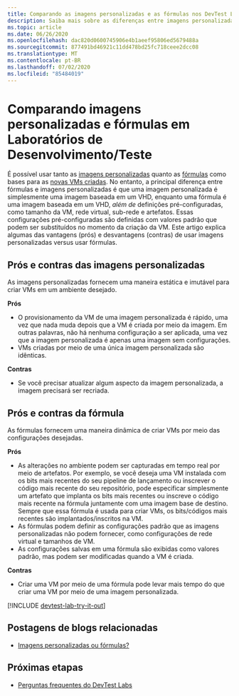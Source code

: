 ```yaml
---
title: Comparando as imagens personalizadas e as fórmulas nos DevTest Labs | Microsoft Docs
description: Saiba mais sobre as diferenças entre imagens personalizadas e fórmulas como bases de VM para que você possa decidir qual é mais adequada para seu ambiente.
ms.topic: article
ms.date: 06/26/2020
ms.openlocfilehash: dac820d0600745906e4b1aeef95806ed5679488a
ms.sourcegitcommit: 877491bd46921c11dd478bd25fc718ceee2dcc08
ms.translationtype: MT
ms.contentlocale: pt-BR
ms.lasthandoff: 07/02/2020
ms.locfileid: "85484019"
---
```

# <a name="comparing-custom-images-and-formulas-in-devtest-labs"></a>Comparando imagens personalizadas e fórmulas em Laboratórios de Desenvolvimento/Teste
É possível usar tanto as [imagens personalizadas](devtest-lab-create-template.md) quanto as [fórmulas](devtest-lab-manage-formulas.md) como bases para as [novas VMs criadas](devtest-lab-add-vm.md). No entanto, a principal diferença entre fórmulas e imagens personalizadas é que uma imagem personalizada é simplesmente uma imagem baseada em um VHD, enquanto uma fórmula é uma imagem baseada em um VHD, *além de* definições pré-configuradas, como tamanho da VM, rede virtual, sub-rede e artefatos. Essas configurações pré-configuradas são definidas com valores padrão que podem ser substituídos no momento da criação da VM. Este artigo explica algumas das vantagens (prós) e desvantagens (contras) de usar imagens personalizadas versus usar fórmulas.

## <a name="custom-image-pros-and-cons"></a>Prós e contras das imagens personalizadas
As imagens personalizadas fornecem uma maneira estática e imutável para criar VMs em um ambiente desejado. 

**Prós**

* O provisionamento da VM de uma imagem personalizada é rápido, uma vez que nada muda depois que a VM é criada por meio da imagem. Em outras palavras, não há nenhuma configuração a ser aplicada, uma vez que a imagem personalizada é apenas uma imagem sem configurações. 
* VMs criadas por meio de uma única imagem personalizada são idênticas.

**Contras**

* Se você precisar atualizar algum aspecto da imagem personalizada, a imagem precisará ser recriada.  

## <a name="formula-pros-and-cons"></a>Prós e contras da fórmula
As fórmulas fornecem uma maneira dinâmica de criar VMs por meio das configurações desejadas.

**Prós**

* As alterações no ambiente podem ser capturadas em tempo real por meio de artefatos. Por exemplo, se você deseja uma VM instalada com os bits mais recentes do seu pipeline de lançamento ou inscrever o código mais recente do seu repositório, pode especificar simplesmente um artefato que implanta os bits mais recentes ou inscreve o código mais recente na fórmula juntamente com uma imagem base de destino. Sempre que essa fórmula é usada para criar VMs, os bits/códigos mais recentes são implantados/inscritos na VM. 
* As fórmulas podem definir as configurações padrão que as imagens personalizadas não podem fornecer, como configurações de rede virtual e tamanhos de VM. 
* As configurações salvas em uma fórmula são exibidas como valores padrão, mas podem ser modificadas quando a VM é criada. 

**Contras**

* Criar uma VM por meio de uma fórmula pode levar mais tempo do que criar uma VM por meio de uma imagem personalizada.

[!INCLUDE [devtest-lab-try-it-out](../../includes/devtest-lab-try-it-out.md)]

## <a name="related-blog-posts"></a>Postagens de blogs relacionadas
* [Imagens personalizadas ou fórmulas?](https://blogs.msdn.microsoft.com/devtestlab/2016/04/06/custom-images-or-formulas/)

## <a name="next-steps"></a>Próximas etapas
- [Perguntas frequentes do DevTest Labs](devtest-lab-faq.md)
